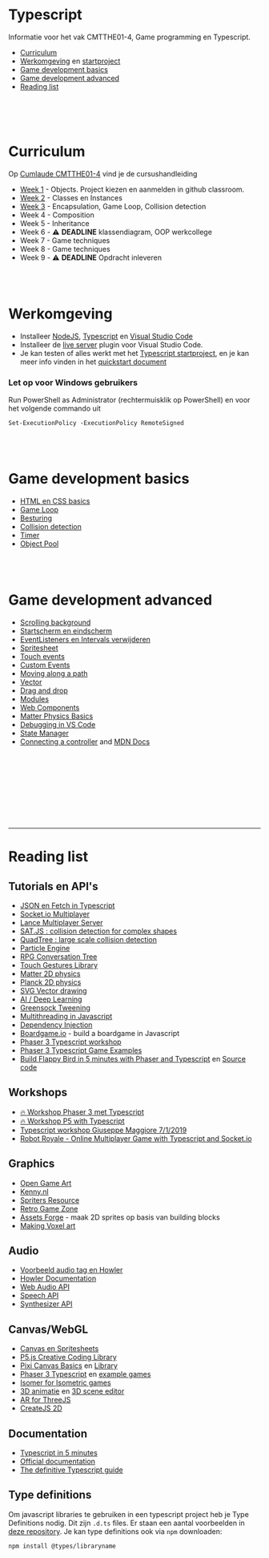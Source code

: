 # Typescript

Informatie voor het vak CMTTHE01-4, Game programming en Typescript.

- <a href="#curry">Curriculum</a>
- <a href="#work">Werkomgeving</a> en [startproject](https://github.com/HR-CMGT/Typescript-startproject)
- <a href="#games">Game development basics</a>
- <a href="#advanced">Game development advanced</a>
- <a href="#list">Reading list</a>

<br>
<br>
<br>

# <a name="curry"></a> Curriculum

Op [Cumlaude CMTTHE01-4](https://lms.hr.nl) vind je de cursushandleiding

- [Week 1](https://github.com/HR-CMGT/CMTTHE04-Week1-oefening1) - Objects. Project kiezen en aanmelden in github classroom.
- [Week 2](https://github.com/HR-CMGT/CMTTHE04-Week2-oefening1) - Classes en Instances
- [Week 3](https://github.com/HR-CMGT/CMTTHE04-Week3-oefening1) - Encapsulation, Game Loop, Collision detection
- Week 4 - Composition
- Week 5 - Inheritance
- Week 6 - ⚠️ **DEADLINE** klassendiagram, OOP werkcollege
- Week 7 - Game techniques
- Week 8 - Game techniques
- Week 9 - ⚠️ **DEADLINE** Opdracht inleveren


<br>
<br>

# <a name="work"></a>Werkomgeving

- Installeer [NodeJS](https://nodejs.org/en/), [Typescript](https://www.typescriptlang.org) en [Visual Studio Code](https://code.visualstudio.com)
- Installeer de [live server](https://marketplace.visualstudio.com/items?itemName=ritwickdey.LiveServer) plugin voor Visual Studio Code.
- Je kan testen of alles werkt met het [Typescript startproject](https://github.com/HR-CMGT/Typescript-startproject), en je kan meer info vinden in het [quickstart document](./PRG01-4_quickstart.pdf)

### Let op voor Windows gebruikers
Run PowerShell as Administrator (rechtermuisklik op PowerShell) en voor het volgende commando uit
```
Set-ExecutionPolicy -ExecutionPolicy RemoteSigned
```

<br>
<br>

# <a name="games"></a> Game development basics

- [HTML en CSS basics](snippets/html.md)
- [Game Loop](snippets/game.md)
- [Besturing](snippets/movement.md)
- [Collision detection](snippets/collision.md)
- [Timer](snippets/timer.md)
- [Object Pool](snippets/pool.md)


<br>
<br>

# <a name="advanced"></a> Game development advanced

- [Scrolling background](snippets/scrolling.md)
- [Startscherm en eindscherm](screens/screen.md)
- [EventListeners en Intervals verwijderen](snippets/remove.md)
- [Spritesheet](snippets/spritesheet.md)
- [Touch events](snippets/touch.md)
- [Custom Events](snippets/events.md)
- [Moving along a path](snippets/path.md)
- [Vector](snippets/vector.md)
- [Drag and drop](snippets/drag.md)
- [Modules](snippets/modules.md)
- [Web Components](snippets/webcomponents.md)
- [Matter Physics Basics](snippets/matter.md)
- [Debugging in VS Code](snippets/debug.md)
- [State Manager](snippets/state.md)
- [Connecting a controller](https://github.com/HR-CMGT/arcade-game) and [MDN Docs](https://developer.mozilla.org/en-US/docs/Web/API/Gamepad_API/Using_the_Gamepad_API)

<br>
<br>
<br>
<br>
<br>
<br>
<br>
<br>

---

# <a name="list"></a> Reading list

## Tutorials en API's

- [JSON en Fetch in Typescript](snippets/fetch.md)
- [Socket.io Multiplayer](https://socket.io)
- [Lance Multiplayer Server](http://lance.gg)
- [SAT.JS : collision detection for complex shapes](https://github.com/jriecken/sat-js)
- [QuadTree : large scale collision detection](https://github.com/timohausmann/quadtree-js)
- [Particle Engine](https://vincentgarreau.com/particles.js/)
- [RPG Conversation Tree](https://github.com/google/bottery)
- [Touch Gestures Library](https://hammerjs.github.io)
- [Matter 2D physics](http://brm.io/matter-js/)
- [Planck 2D physics](http://piqnt.com/planck.js/Car)
- [SVG Vector drawing](http://svgjs.com)
- [AI / Deep Learning](https://deeplearnjs.org)
- [Greensock Tweening](https://greensock.com)
- [Multithreading in Javascript](https://keithwhor.github.io/multithread.js/)
- [Dependency Injection](https://www.npmjs.com/package/container-ioc)
- [Boardgame.io](http://boardgame.io/#/) - build a boardgame in Javascript
- [Phaser 3 Typescript workshop](https://github.com/HR-CMGT/CLE4-phaser-workshop)
- [Phaser 3 Typescript Game Examples](https://github.com/digitsensitive/phaser3-typescript)
- [Build Flappy Bird in 5 minutes with Phaser and Typescript](https://medium.com/@digit.sensitivee/learn-to-create-a-html5-game-in-5-minutes-604118f5d0ab) en [Source code](https://github.com/digitsensitive/phaser3-flappy-bird)

## Workshops

- [🔥 Workshop Phaser 3 met Typescript](https://github.com/HR-CMGT/CLE4-phaser-workshop)
- [🔥 Workshop P5 with Typescript](https://github.com/HR-CMGT/CLE4-P5-workshop/tree/master/p5-typescript)
- [Typescript workshop Giuseppe Maggiore 7/1/2019](snippets/types.md)
- [Robot Royale - Online Multiplayer Game with Typescript and Socket.io](https://github.com/HR-CMGT/robot-royale)

## Graphics

- [Open Game Art](https://opengameart.org/)
- [Kenny.nl](http://kenney.nl/)
- [Spriters Resource](https://www.spriters-resource.com/)
- [Retro Game Zone](https://retrogamezone.co.uk/)
- [Assets Forge](http://assetforge.io/) - maak 2D sprites op basis van building blocks
- [Making Voxel art](https://ephtracy.github.io/)

## Audio

- [Voorbeeld audio tag en Howler](snippets/audio.md)
- [Howler Documentation](https://howlerjs.com)
- [Web Audio API](https://developer.mozilla.org/en-US/docs/Web/API/Web_Audio_API)	
- [Speech API](https://developer.mozilla.org/en-US/docs/Web/API/Web_Speech_API)
- [Synthesizer API](https://developer.mozilla.org/en-US/docs/Web/API/OscillatorNode)

## Canvas/WebGL

- [Canvas en Spritesheets](snippets/canvas.md)
- [P5.js Creative Coding Library](https://p5js.org)
- [Pixi Canvas Basics](snippets/pixi.md) en [Library](http://www.pixijs.com)
- [Phaser 3 Typescript](https://github.com/digitsensitive/phaser3-typescript) en [example games](https://github.com/digitsensitive/phaser3-typescript/tree/master/src/games)
- [Isomer for Isometric games](http://jdan.github.io/isomer/)
- [3D animatie](https://threejs.org) en [3D scene editor](https://threejs.org/editor/)
- [AR for ThreeJS](https://github.com/jeromeetienne/AR.js)
- [CreateJS 2D](http://createjs.com)

## Documentation

- [Typescript in 5 minutes](https://www.typescriptlang.org/v2/docs/handbook/typescript-in-5-minutes.html)
- [Official documentation](https://www.typescriptlang.org/docs/home.html)
- [The definitive Typescript guide](https://www.sitepen.com/blog/update-the-definitive-typescript-guide/)



## Type definitions

Om javascript libraries te gebruiken in een typescript project heb je Type Definitions nodig. Dit zijn `.d.ts` files. Er staan een aantal voorbeelden in [deze repository](https://github.com/HR-CMGT/Typescript/tree/master/definitions). Je kan type definitions ook via `npm` downloaden:

`npm install @types/libraryname`
